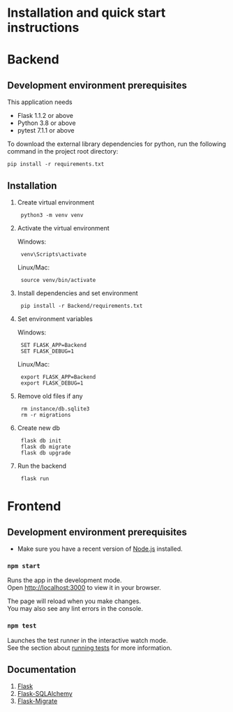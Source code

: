 # Installation and quick start instructions



# Backend

## Development environment prerequisites
This application needs 
- Flask 1.1.2 or above
- Python 3.8 or above
- pytest 7.1.1 or above

 To download the external library dependencies for python, run the following command in the project root directory:

```console
pip install -r requirements.txt
```

## Installation

1. Create virtual environment 
    
        python3 -m venv venv 

1. Activate the virtual environment 

    Windows:

        venv\Scripts\activate 
    
    Linux/Mac:

        source venv/bin/activate

1. Install dependencies and set environment 
        
        pip install -r Backend/requirements.txt
        
1. Set environment variables
    
    Windows:

        SET FLASK_APP=Backend
        SET FLASK_DEBUG=1
        
    Linux/Mac:

        export FLASK_APP=Backend
        export FLASK_DEBUG=1

1. Remove old files if any  
        
        rm instance/db.sqlite3
        rm -r migrations
        
1. Create new db
    
        flask db init 
        flask db migrate
        flask db upgrade

1. Run the backend
        
        flask run

# Frontend

## Development environment prerequisites

- Make sure you have a recent version of [Node.js](https://nodejs.org/en/) installed.

### `npm start`

Runs the app in the development mode.\
Open [http://localhost:3000](http://localhost:3000) to view it in your browser.

The page will reload when you make changes.\
You may also see any lint errors in the console.

### `npm test`

Launches the test runner in the interactive watch mode.\
See the section about [running tests](https://facebook.github.io/create-react-app/docs/running-tests) for more information.
## Documentation 
1. [Flask](https://flask.palletsprojects.com/en/2.2.x/)
1. [Flask-SQLAlchemy](https://flask-sqlalchemy.palletsprojects.com/en/3.0.x/)
1. [Flask-Migrate](https://flask-migrate.readthedocs.io/en/latest/)
